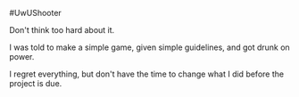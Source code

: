 #UwUShooter

Don't think too hard about it.

I was told to make a simple game, given simple guidelines, and got drunk on power.

I regret everything, but don't have the time to change what I did before the project is due.
